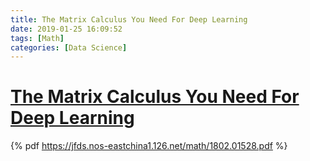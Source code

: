 ```yaml
---
title: The Matrix Calculus You Need For Deep Learning
date: 2019-01-25 16:09:52
tags: [Math]
categories: [Data Science]
---
```

# [The Matrix Calculus You Need For Deep Learning](https://arxiv.org/abs/1802.01528)
{% pdf https://jfds.nos-eastchina1.126.net/math/1802.01528.pdf %}


